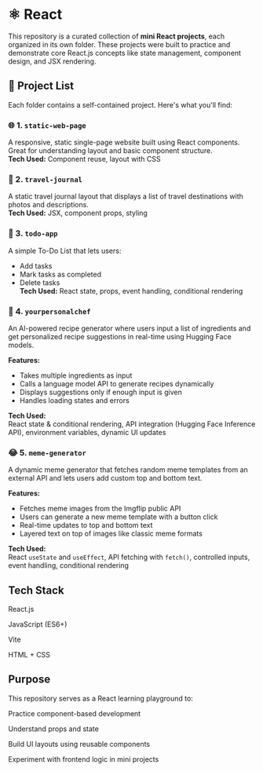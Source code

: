 # ⚛️ React

This repository is a curated collection of **mini React projects**, each organized in its own folder. These projects were built to practice and demonstrate core React.js concepts like state management, component design, and JSX rendering.

## 📁 Project List

Each folder contains a self-contained project. Here's what you'll find:

### 🌐 1. `static-web-page`
A responsive, static single-page website built using React components. Great for understanding layout and basic component structure.  
**Tech Used:** Component reuse, layout with CSS

### 🧳 2. `travel-journal`
A static travel journal layout that displays a list of travel destinations with photos and descriptions.  
**Tech Used:** JSX, component props, styling

### 📝 3. `todo-app`
A simple To-Do List that lets users:
- Add tasks
- Mark tasks as completed
- Delete tasks  
**Tech Used:** React state, props, event handling, conditional rendering

### 🍳 4. `yourpersonalchef`  
An AI-powered recipe generator where users input a list of ingredients and get personalized recipe suggestions in real-time using Hugging Face models.  

**Features:**
- Takes multiple ingredients as input  
- Calls a language model API to generate recipes dynamically  
- Displays suggestions only if enough input is given  
- Handles loading states and errors  

**Tech Used:**  
React state & conditional rendering, API integration (Hugging Face Inference API), environment variables, dynamic UI updates

### 😂 5. `meme-generator`  
A dynamic meme generator that fetches random meme templates from an external API and lets users add custom top and bottom text.

**Features:**
- Fetches meme images from the Imgflip public API  
- Users can generate a new meme template with a button click  
- Real-time updates to top and bottom text  
- Layered text on top of images like classic meme formats  

**Tech Used:**  
React `useState` and `useEffect`, API fetching with `fetch()`, controlled inputs, event handling, conditional rendering



## **Tech Stack**
React.js

JavaScript (ES6+)

Vite 

HTML + CSS

## **Purpose**

This repository serves as a React learning playground to:

Practice component-based development

Understand props and state

Build UI layouts using reusable components

Experiment with frontend logic in mini projects


